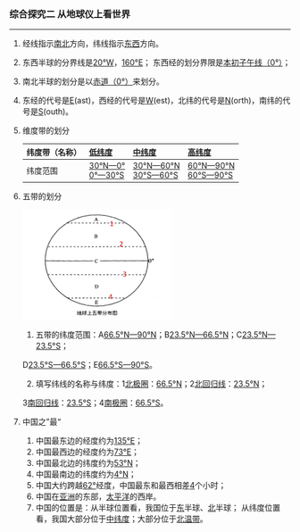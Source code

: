 ### 综合探究二 从地球仪上看世界

---

1. 经线指示<u>南北</u>方向，纬线指示<u>东西</u>方向。

2. 东西半球的分界线是<u>20°W</u>，<u>160°E</u>；
   东西经的划分界限是<u>本初子午线（0°）</u>；

3. 南北半球的划分是以<u>赤道（0°）</u>来划分。

4. 东经的代号是<u>E</u>(ast)，西经的代号是<u>W</u>(est)，北纬的代号是<u>N</u>(orth)，南纬的代号是<u>S</u>(outh)。

5. 维度带的划分

    | 纬度带（名称） | <u>低纬度</u>             | <u>中纬度</u>                 | <u>高纬度</u>                 |
    | -------------- | ------------------------- | ----------------------------- | ----------------------------- |
    | 纬度范围       | <u>30°N—0°<br>0°—30°S</u> | <u>30°N—60°N<br>30°S—60°S</u> | <u>60°N—90°N<br>60°S—90°S</u> |

6. 五带的划分

    ![img](/assets/hg-2-5-1.gif)

    1. 五带的纬度范围：A<u>66.5°N—90°N</u>；B<u>23.5°N—66.5°N</u>；C<u>23.5°N—23.5°S</u>；

    D<u>23.5°S—66.5°S</u>；E<u>66.5°S—90°S</u>。

    2. 填写纬线的名称与纬度：1<u>北极圈</u>：<u>66.5°N</u>；2<u>北回归线</u>：<u>23.5°N</u>；

    3<u>南回归线</u>：<u>23.5°S</u>；4<u>南极圈</u>：<u>66.5°S</u>。

7. 中国之”最“
    1. 中国最东边的经度约为<u>135°E</u>；
    2. 中国最西边的经度约为<u>73°E</u>；
    3. 中国最北边的纬度约为<u>53°N</u>；
    4. 中国最南边的纬度约为<u>4°N</u>；
    5. 中国大约跨越<u>62°</u>经度，中国最东和最西相差<u>4</u>个小时；
    6. 中国在<u>亚洲</u>的东部，<u>太平洋</u>的西岸。
    7. 中国的位置是：从半球位置看，我国位于<u>东</u>半球、<u>北</u>半球；
       从纬度位置看，我国大部分位于<u>中纬度</u>；大部分位于<u>北温带</u>。
